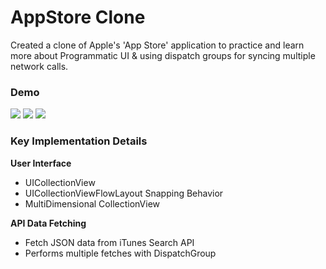 # AppStore Clone
Created a clone of Apple's 'App Store' application to practice and learn more about Programmatic UI & using dispatch groups for syncing multiple network calls.

### Demo 
![](demoFiles/Today.gif)
![](demoFiles/Apps.gif)
![](demoFiles/AppSearch.gif)
### Key Implementation Details  
**User Interface**
  - UICollectionView
  - UICollectionViewFlowLayout Snapping Behavior
  - MultiDimensional CollectionView
  
**API Data Fetching**
  - Fetch JSON data from iTunes Search API
  - Performs multiple fetches with DispatchGroup 
